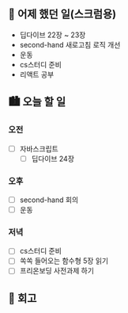 ## 🌃 어제 했던 일(스크럼용)

- 딥다이브 22장 ~ 23장
- second-hand 새로고침 로직 개선
- 운동
- cs스터디 준비
- 리액트 공부

## 🏙️ 오늘 할 일

### 오전

- [ ] 자바스크립트
  - [ ] 딥다이브 24장

### 오후 

- [ ] second-hand 회의
- [ ] 운동

### 저녁

- [ ] cs스터디 준비
- [ ] 쏙쏙 들어오는 함수형 5장 읽기
- [ ] 프리온보딩 사전과제 하기

## 🌆 회고